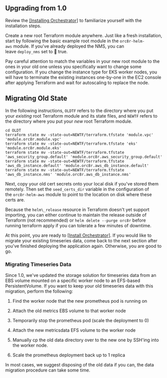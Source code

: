 ## Upgrading from 1.0

Review the [[Installing
Orchestrator]](https://facebookincubator.github.io/magma/docs/next/orc8r/deploy_install) to
familiarize yourself with the installation steps.

Create a new root Terraform module anywhere. Just like a fresh installation, start by following the basic example root module in
the ```orc8r-helm-aws``` module. If you\'ve already deployed the NMS, you can leave ```deploy_nms``` set to &#x1F53A; true.

Pay careful attention to match the variables in your new root module to the ones in your old one unless you specifically want to change some configuration. If you change the instance type for EKS worker nodes, you will have to terminate the existing instances one-by-one in the EC2 console after applying Terraform and wait for autoscaling to replace the node.


## Migrating Old State

In the following instructions, ```OLDTF``` refers to the directory where you put your *existing* root Terraform module and its state files, and ```NEWTF``` refers to the directory where you put your *new* root Terraform module.

```
cd OLDT
terraform state mv -state-out=NEWTF/terraform.tfstate 'module.vpc' 'module.orc8r.module.vpc'
terraform state mv -state-out=NEWTF/terraform.tfstate 'eks' 'module.orc8r.module.eks'
terraform state mv -state-out=NEWTF/terraform.tfstate 'aws_security_group.default' 'module.orc8r.aws_security_group.default'
terraform state mv -state-out=NEWTF/terraform.tfstate 'aws_db_instance.default' 'module.orc8r.aws_db_instance.default'
terraform state mv -state-out=NEWTF/terraform.tfstate 'aws_db_instance.nms' 'module.orc8r.aws_db_instance.nms'
```

Next, copy your old cert secrets onto your local disk if you\'ve stored them remotely. Then set the ```seed_certs_dir``` variable in the
configuration of the ```orc8r-helm-aws``` module to point to the location on disk where these certs are.

Because the ```helm\_release``` resource in Terraform doesn\'t yet support importing, you can either continue to maintain the release outside of Terraform (not recommended) or ```helm delete --purge orc8r``` before running terraform apply if you can tolerate a few minutes of downtime.

At this point, you are ready to [[Install
Orchestrator]](https://facebookincubator.github.io/magma/docs/next/orc8r/deploy_install).
If you would like to migrate your existing timeseries data, come back to the next section after you\'ve finished deploying the application again. Otherwise, you are good to go.


### Migrating Timeseries Data


Since 1.0, we\'ve updated the storage solution for timeseries data from an EBS volume mounted on a specific worker node to an EFS-based
PersistentVolume. If you want to keep your old timeseries data with this migration, perform the following:

 1.  Find the worker node that the new prometheus pod is running on

 2.  Attach the old metrics EBS volume to that worker node

 3.  Temporarily stop the prometheus pod (scale the deployment to 0)

 4.  Attach the new metricsdata EFS volume to the worker node

 5.  Manually cp the old data directory over to the new one by SSH\'ing
    into the worker node.

 6.  Scale the prometheus deployment back up to 1 replica

In most cases, we suggest disposing of the old data if you can, the data migration procedure can take some time.
